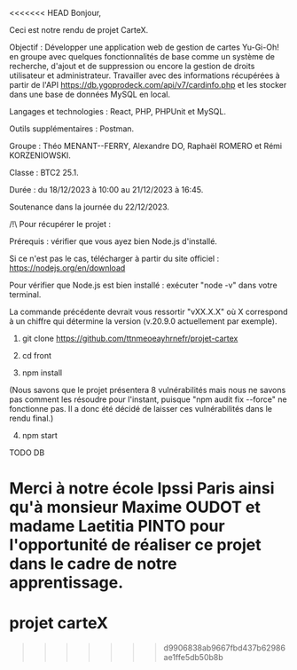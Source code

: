 <<<<<<< HEAD
Bonjour,

Ceci est notre rendu de projet CarteX.

Objectif : Développer une application web de gestion de cartes Yu-Gi-Oh! en groupe avec quelques fonctionnalités de base comme un système de recherche, d'ajout et de suppression ou encore la gestion de droits utilisateur et administrateur. Travailler avec des informations récupérées à partir de l'API https://db.ygoprodeck.com/api/v7/cardinfo.php et les stocker dans une base de données MySQL en local.

Langages et technologies : React, PHP, PHPUnit et MySQL.

Outils supplémentaires : Postman.

Groupe : Théo MENANT--FERRY, Alexandre DO, Raphaël ROMERO et Rémi KORZENIOWSKI.

Classe : BTC2 25.1.

Durée : du 18/12/2023 à 10:00 au 21/12/2023 à 16:45.

Soutenance dans la journée du 22/12/2023.

/!\ Pour récupérer le projet :

Prérequis : vérifier que vous ayez bien Node.js d'installé.

Si ce n'est pas le cas, télécharger à partir du site officiel : https://nodejs.org/en/download

Pour vérifier que Node.js est bien installé : exécuter "node -v" dans votre terminal.

La commande précédente devrait vous ressortir "vXX.X.X" où X correspond à un chiffre qui détermine la version (v.20.9.0 actuellement par exemple).

1. git clone https://github.com/ttnmeoeayhrnefr/projet-cartex

2. cd front

3. npm install

(Nous savons que le projet présentera 8 vulnérabilités mais nous ne savons pas comment les résoudre pour l'instant, puisque "npm audit fix --force" ne fonctionne pas. Il a donc été décidé de laisser ces vulnérabilités dans le rendu final.)

4. npm start

TODO DB

Merci à notre école Ipssi Paris ainsi qu'à monsieur Maxime OUDOT et madame Laetitia PINTO pour l'opportunité de réaliser ce projet dans le cadre de notre apprentissage.
=======
# projet carteX
>>>>>>> d9906838ab9667fbd437b62986ae1ffe5db50b8b
